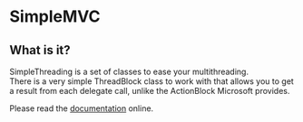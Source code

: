 # SimpleMVC

## What is it?

SimpleThreading is a set of classes to ease your multithreading.  
There is a very simple ThreadBlock class to work with that 
allows you to get a result from each delegate call, unlike the ActionBlock Microsoft
provides.

Please read the [documentation](https://simplethreading.gatewayprogramming.school) online.
